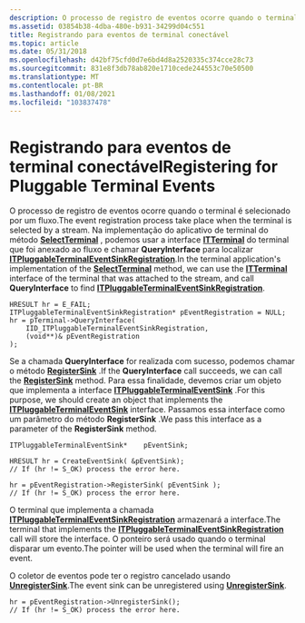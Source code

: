 ```yaml
---
description: O processo de registro de eventos ocorre quando o terminal é selecionado por um fluxo.
ms.assetid: 03854b38-4dba-480e-b931-34299d04c551
title: Registrando para eventos de terminal conectável
ms.topic: article
ms.date: 05/31/2018
ms.openlocfilehash: d42bf75cfd0d7e6bd4d8a2520335c374cce28c73
ms.sourcegitcommit: 831e8f3db78ab820e1710cede244553c70e50500
ms.translationtype: MT
ms.contentlocale: pt-BR
ms.lasthandoff: 01/08/2021
ms.locfileid: "103837478"
---
```

# <a name="registering-for-pluggable-terminal-events"></a><span data-ttu-id="c1315-103">Registrando para eventos de terminal conectável</span><span class="sxs-lookup"><span data-stu-id="c1315-103">Registering for Pluggable Terminal Events</span></span>

<span data-ttu-id="c1315-104">O processo de registro de eventos ocorre quando o terminal é selecionado por um fluxo.</span><span class="sxs-lookup"><span data-stu-id="c1315-104">The event registration process take place when the terminal is selected by a stream.</span></span> <span data-ttu-id="c1315-105">Na implementação do aplicativo de terminal do método [**SelectTerminal**](/windows/win32/api/tapi3if/nf-tapi3if-itstream-selectterminal) , podemos usar a interface [**ITTerminal**](/windows/win32/api/tapi3if/nn-tapi3if-itterminal) do terminal que foi anexado ao fluxo e chamar **QueryInterface** para localizar [**ITPluggableTerminalEventSinkRegistration**](/windows/desktop/api/msp/nn-msp-itpluggableterminaleventsinkregistration).</span><span class="sxs-lookup"><span data-stu-id="c1315-105">In the terminal application's implementation of the [**SelectTerminal**](/windows/win32/api/tapi3if/nf-tapi3if-itstream-selectterminal) method, we can use the [**ITTerminal**](/windows/win32/api/tapi3if/nn-tapi3if-itterminal) interface of the terminal that was attached to the stream, and call **QueryInterface** to find [**ITPluggableTerminalEventSinkRegistration**](/windows/desktop/api/msp/nn-msp-itpluggableterminaleventsinkregistration).</span></span>

``` syntax
HRESULT hr = E_FAIL;
ITPluggableTerminalEventSinkRegistration* pEventRegistration = NULL;
hr = pTerminal->QueryInterface( 
    IID_ITPluggableTerminalEventSinkRegistration,
    (void**)& pEventRegistration
);
```

<span data-ttu-id="c1315-106">Se a chamada **QueryInterface** for realizada com sucesso, podemos chamar o método [**RegisterSink**](/windows/desktop/api/msp/nf-msp-itpluggableterminaleventsinkregistration-registersink) .</span><span class="sxs-lookup"><span data-stu-id="c1315-106">If the **QueryInterface** call succeeds, we can call the [**RegisterSink**](/windows/desktop/api/msp/nf-msp-itpluggableterminaleventsinkregistration-registersink) method.</span></span> <span data-ttu-id="c1315-107">Para essa finalidade, devemos criar um objeto que implementa a interface [**ITPluggableTerminalEventSink**](/windows/desktop/api/msp/nn-msp-itpluggableterminaleventsink) .</span><span class="sxs-lookup"><span data-stu-id="c1315-107">For this purpose, we should create an object that implements the [**ITPluggableTerminalEventSink**](/windows/desktop/api/msp/nn-msp-itpluggableterminaleventsink) interface.</span></span> <span data-ttu-id="c1315-108">Passamos essa interface como um parâmetro do método **RegisterSink** .</span><span class="sxs-lookup"><span data-stu-id="c1315-108">We pass this interface as a parameter of the **RegisterSink** method.</span></span>

``` syntax
ITPluggableTerminalEventSink*    pEventSink;

HRESULT hr = CreateEventSink( &pEventSink);
// If (hr != S_OK) process the error here. 

hr = pEventRegistration->RegisterSink( pEventSink );
// If (hr != S_OK) process the error here. 
```

<span data-ttu-id="c1315-109">O terminal que implementa a chamada [**ITPluggableTerminalEventSinkRegistration**](/windows/desktop/api/msp/nn-msp-itpluggableterminaleventsinkregistration) armazenará a interface.</span><span class="sxs-lookup"><span data-stu-id="c1315-109">The terminal that implements the [**ITPluggableTerminalEventSinkRegistration**](/windows/desktop/api/msp/nn-msp-itpluggableterminaleventsinkregistration) call will store the interface.</span></span> <span data-ttu-id="c1315-110">O ponteiro será usado quando o terminal disparar um evento.</span><span class="sxs-lookup"><span data-stu-id="c1315-110">The pointer will be used when the terminal will fire an event.</span></span>

<span data-ttu-id="c1315-111">O coletor de eventos pode ter o registro cancelado usando [**UnregisterSink**](/windows/desktop/api/msp/nf-msp-itpluggableterminaleventsinkregistration-unregistersink).</span><span class="sxs-lookup"><span data-stu-id="c1315-111">The event sink can be unregistered using [**UnregisterSink**](/windows/desktop/api/msp/nf-msp-itpluggableterminaleventsinkregistration-unregistersink).</span></span>

``` syntax
hr = pEventRegistration->UnregisterSink();
// If (hr != S_OK) process the error here.
```

 

 
